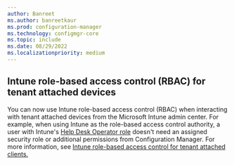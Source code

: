 ```yaml
---
author: Banreet
ms.author: banreetkaur
ms.prod: configuration-manager
ms.technology: configmgr-core
ms.topic: include
ms.date: 08/29/2022
ms.localizationpriority: medium
---
```


## <a name="bkmk_enable-intune"></a> Intune role-based access control (RBAC) for tenant attached devices

<!--8126836-->

You can now use Intune role-based access control (RBAC) when interacting with tenant attached devices from the Microsoft Intune admin center. 
For example, when using Intune as the role-based access control authority, a user with Intune's [Help Desk Operator role](../../../../../../memdocs/intune/fundamentals/role-based-access-control.md#built-in-roles) doesn't need an assigned security role or additional permissions from Configuration Manager.
For more information, see [Intune role-based access control for tenant attached clients.](../../../../../cloud-attach/use-intune-rbac.md)
